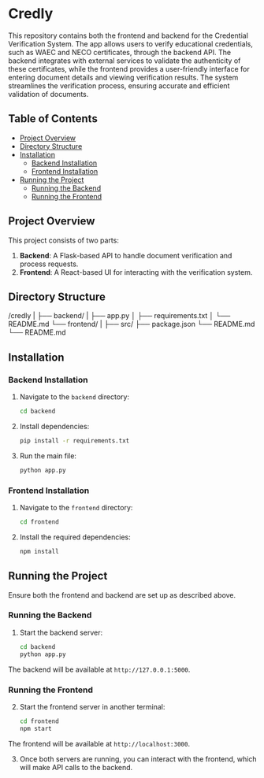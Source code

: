 # Credly

This repository contains both the frontend and backend for the Credential Verification System.
The app allows users to verify educational credentials, such as WAEC and NECO certificates,
through the backend API. The backend integrates with external services to validate the authenticity
of these certificates, while the frontend provides a user-friendly interface for entering document
details and viewing verification results. The system streamlines the verification process,
ensuring accurate and efficient validation of documents.

## Table of Contents

- [Project Overview](#project-overview)
- [Directory Structure](#directory-structure)
- [Installation](#installation)
  - [Backend Installation](#backend-installation)
  - [Frontend Installation](#frontend-installation)
- [Running the Project](#running-the-project)
  - [Running the Backend](#running-the-backend)
  - [Running the Frontend](#running-the-frontend)


## Project Overview

This project consists of two parts:
1. **Backend**: A Flask-based API to handle document verification and process requests.
2. **Frontend**: A React-based UI for interacting with the verification system.

## Directory Structure

/credly |
├── backend/ |
    ├── app.py │
    ├── requirements.txt │
    └── README.md
└── frontend/ |
    ├── src/
    ├── package.json
    └── README.md
└── README.md


## Installation

### Backend Installation

1. Navigate to the `backend` directory:

    ```bash
    cd backend
    ```

2. Install dependencies:

    ```bash
    pip install -r requirements.txt
    ```

4. Run the main file:

    ```bash
    python app.py
    ```

### Frontend Installation

1. Navigate to the `frontend` directory:

    ```bash
    cd frontend
    ```

2. Install the required dependencies:

    ```bash
    npm install
    ```

## Running the Project

Ensure both the frontend and backend are set up as described above.

### Running the Backend

1. Start the backend server:

    ```bash
    cd backend
    python app.py
    ```

The backend will be available at `http://127.0.0.1:5000`.

### Running the Frontend

2. Start the frontend server in another terminal:

    ```bash
    cd frontend
    npm start
    ```

The frontend will be available at `http://localhost:3000`.

3. Once both servers are running, you can interact with the frontend, which will make API calls to the backend.
